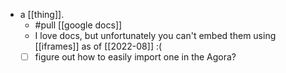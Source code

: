 - a [[thing]].
  - #pull [[google docs]]
  - I love docs, but unfortunately you can't embed them using [[iframes]] as of [[2022-08]] :(
  - [ ] figure out how to easily import one in the Agora?
